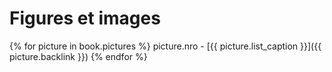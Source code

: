 # Figures et images

{% for picture in book.pictures %}
  picture.nro - [{{ picture.list_caption }}]({{ picture.backlink }})
{% endfor %}
  
  
  